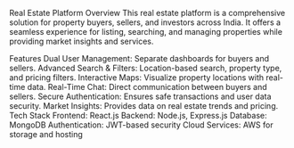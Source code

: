 Real Estate Platform
Overview
This real estate platform is a comprehensive solution for property buyers, sellers, and investors across India. It offers a seamless experience for listing, searching, and managing properties while providing market insights and services.

Features
Dual User Management: Separate dashboards for buyers and sellers.
Advanced Search & Filters: Location-based search, property type, and pricing filters.
Interactive Maps: Visualize property locations with real-time data.
Real-Time Chat: Direct communication between buyers and sellers.
Secure Authentication: Ensures safe transactions and user data security.
Market Insights: Provides data on real estate trends and pricing.
Tech Stack
Frontend: React.js
Backend: Node.js, Express.js
Database: MongoDB
Authentication: JWT-based security
Cloud Services: AWS for storage and hosting
